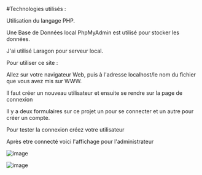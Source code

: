 #Technologies utilisés :

Utilisation du langage PHP.

Une Base de Données local PhpMyAdmin est utilisé pour stocker les données.

J'ai utilisé Laragon pour serveur local.

Pour utiliser ce site :

Allez sur votre navigateur Web, puis à l'adresse localhost/le nom du fichier que vous avez mis sur WWW.

Il faut créer un nouveau utilisateur et ensuite se rendre sur la page de connexion

Il y a deux formulaires sur ce projet un pour se connecter et un autre pour créer un compte.

Pour tester la connexion créez votre utilisateur

Après etre connecté voici l'affichage pour l'administrateur

![image](https://user-images.githubusercontent.com/70956278/160950677-9fcbb6ea-f4ad-4012-a43b-56135ea893d9.png)


![image](https://user-images.githubusercontent.com/70956278/160950754-f62f39e2-d225-4f21-a198-f98b0c895106.png)

